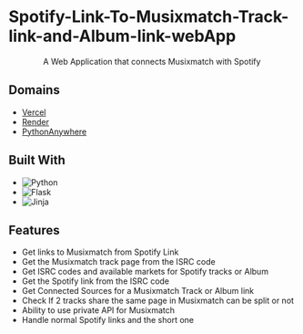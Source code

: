 # Spotify-Link-To-Musixmatch-Track-link-and-Album-link-webApp
<p align="center">
    A Web Application that connects Musixmatch with Spotify
    <br />

 ## Domains
- [Vercel](https://spotify-to-mxm.vercel.app/)
- [Render](https://spotify-to-mxm.onrender.com/)
- [PythonAnywhere](http://cifor55334.pythonanywhere.com/)

## Built With
- ![Python](https://img.shields.io/badge/python-3670A0?style=for-the-badge&logo=python&logoColor=ffdd54)
- ![Flask](https://img.shields.io/badge/flask-%23000.svg?style=for-the-badge&logo=flask&logoColor=white)
- ![Jinja](https://img.shields.io/badge/jinja-white.svg?style=for-the-badge&logo=jinja&logoColor=black)

## Features 
- Get links to Musixmatch from Spotify Link
- Get the Musixmatch track page from the ISRC code
- Get ISRC codes and available markets for Spotify tracks or Album
- Get the Spotify link from the ISRC code
- Get Connected Sources for a Musixmatch Track or Album link
- Check If 2 tracks share the same page in Musixmatch can be split or not
- Ability to use private API for Musixmatch
- Handle normal Spotify links and the short one
